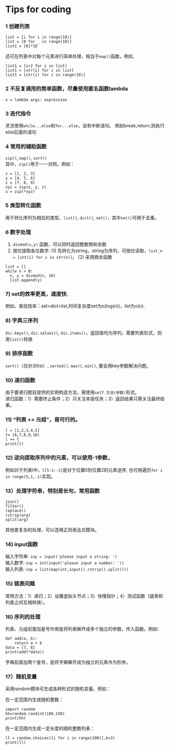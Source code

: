# Tips for coding

### 1 创建列表  
```
list = [i for i in range(10)]
list = [0 for _ in range(10)]
list1 = [0]*10
```
还可在列表中对每个元素进行简单处理，相当于`map()`函数，例如,  
```
list1 = [i+2 for i in list]
list1 = [str(i) for i in list]
list1 = [str(i) for i in range(10)]
```

### 2 不反复调用的简单函数，尽量使用匿名函数lambda  
```
x = lambda args: expression
```

### 3 迭代指令  
灵活使用`while...else`和`for...else`，没有中断语句。
例如break,return,则执行else后面的语句

### 4 常用的辅助函数  
`zip()`, `map()`, `sort()`  
其中，`zip()`用于一一对照。例如：  
```
x = [1, 2, 3]
y = [4, 5, 6]
z = [7, 8, 9]
xyz = zip(x, y, z)
u = zip(*xyz)
```

### 5 类型转化函数  
用于转化序列为相应的类型，`list()`, `dict()`, `set()`，其中`set()`可用于去重。  

### 6 数字处理
1) `divmod(x,y)` 函数，可以同时返回整数商和余数
2) 按位提取各位数字: 
  (1) 先转化为string，string为序列，可按位读取，`list_n = [int(i) for i in str(n)]`。
  (2) 采用商余函数
  ```
  list = []
  while n > 0:
    n, y = divmod(n, 10)
    list.append(y)
  ```

### 7) set的效率更高，速度快. 
例如，查找效率：set>dict>list,时间复杂度set为o(log(n))，list为o(n).

### 8) 字典三序列  
`dic.keys()`, `dic.values()`, `dic.items()`，返回值均为序列，需要列表形式，则用`list()`转换

### 9) 排序函数
`sort()`（仅针对list）, `sorted()`, `max()`, `min()`, 要会用key参数解决问题。

### 10) 递归函数  
由于要递归题目提供的实例构造方法，需使用`self.方法(参数)`形式。  
递归函数：1）需要终止条件；2）只关注本层任务；3）返回结果只需关注最终结果。

### 11) “列表 += 元组”，是可行的。
```
l = [1,2,3,4,5]
t= (6,7,8,9,10)
l += t
print(l)
```

### 12) 逆向提取序列中的元素，可以使用-1参数，  
例如对于列表l中，`l[5:1:-1]`是对于位置5到位置2的元素逆序,
也可用遍历`for i in range(5,1,-1)`实现。

### 13）处理字符串，特别是长句，常用函数
`join()`  
`filter()`  
`replace()`  
`rstrip(arg)`  
`split(arg)`  

其他更复杂的处理，可以选用正则表达式模块。

### 14) input函数  
输入字符串: `inp = input('please input a string: ')`  
输入数字: `inp = int(input('please input a number: '))`  
输入列表: `inp = list(map(int,input().rstrip().split()))`  

### 15) 链表问题
常用方法：1）递归；2）设置虚拟头节点；3）快慢指针；4）测试函数（链表和列表之间互相转换）。

### 16) 序列的处理
列表、元组前面加星号作用是将列表解开成多个独立的参数，传入函数。例如:  
```
def add(a, b):
    return a + b
data = [7, 8]
print(add(*data))
```
字典前面加两个星号，是将字典解开成为独立的元素作为形参。

### 17）随机变量
采用random模块可生成各种形式的随机变量。例如：

在一定范围内生成随机整数：   
```
import random
hh=random.randint(100,150)
print(hh)
```
在一定范围内生成一定长度的随机整数列表：  
```
ll = random.choices([i for i in range(100)],k=3)
print(ll)
```

